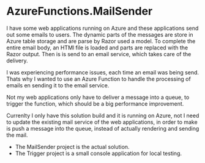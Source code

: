 # AzureFunctions.MailSender

I have some web applications running on Azure and these applications send out some emails to users.
The dynamic parts of the messages are store in Azure table storage and are parse by Razor used a model.
To complete the entire email body, an HTMl file is loaded and parts are replaced with the Razor output.
Then is is send to an email service, which takes care of the delivery.

I was experiencing performance issues, each time an email was being send.
Thats why I wanted to use an Azure Function to handle the processing of emails en sending it to the email service.

Not my web applications only have to deliver a message into a queue, to trigger the function, which should be a big performance improvement.

Currenlty I only have this solution build and it is running on Azure, not I need to update the existing mail service of the web applications, in order to make is push a message into the queue, instead of actually rendering and sending the mail.

* The MailSender project is the actual solution.
* The Trigger project is a small console application for local testing.
